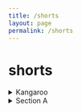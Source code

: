```yaml
---
title: /shorts
layout: page
permalink: /shorts
---
```


# shorts
<details>
  <summary>Kangaroo</summary>
    {% include youtube.html id="0fErwMoGtv0" %}
</details>


<details>
<summary>Section A</summary>
  <details>
  <summary>Section A.B</summary>
    <details>
    <summary>Section A.B.C</summary>
      <details>
      <summary>Section A.B.C.D</summary>
        <details>
        <summary>Section A.B.C.D.E</summary>
          {% include youtube.html id="0fErwMoGtv0" %}
        </details>
      </details>
    </details>
  </details>
</details>